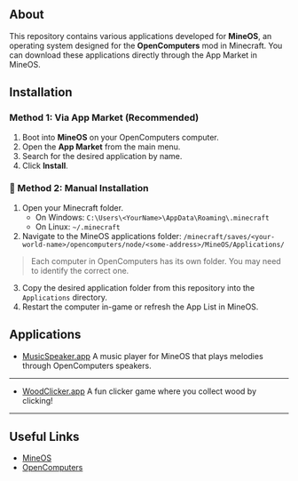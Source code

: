 ## About
This repository contains various applications developed for **MineOS**, an operating system designed for the **OpenComputers** mod in Minecraft.
You can download these applications directly through the App Market in MineOS.

## Installation

### Method 1: Via App Market (Recommended)
1. Boot into **MineOS** on your OpenComputers computer.
2. Open the **App Market** from the main menu.
3. Search for the desired application by name.
4. Click **Install**.

### 📁 Method 2: Manual Installation
1. Open your Minecraft folder.
   - On Windows: `C:\Users\<YourName>\AppData\Roaming\.minecraft`
   - On Linux: `~/.minecraft`
2. Navigate to the MineOS applications folder:
   `/minecraft/saves/<your-world-name>/opencomputers/node/<some-address>/MineOS/Applications/`
> Each computer in OpenComputers has its own folder. You may need to identify the correct one.
3. Copy the desired application folder from this repository into the `Applications` directory.
4. Restart the computer in-game or refresh the App List in MineOS.

## Applications

- [MusicSpeaker.app](./MusicSpeaker.app)
A music player for MineOS that plays melodies through OpenComputers speakers.
---

- [WoodClicker.app](./WoodClicker.app)
A fun clicker game where you collect wood by clicking!
---

## Useful Links
- [MineOS](https://github.com/IgorTimofeev/MineOS)
- [OpenComputers](https://github.com/MightyPirates/OpenComputers)
